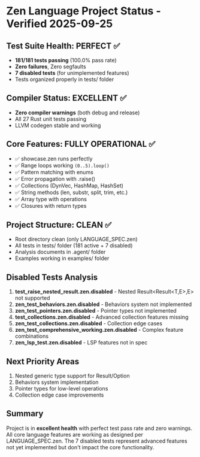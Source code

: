# Zen Language Project Status - Verified 2025-09-25

## Test Suite Health: PERFECT ✅
- **181/181 tests passing** (100.0% pass rate)
- **Zero failures**, Zero segfaults
- **7 disabled tests** (for unimplemented features)
- Tests organized properly in tests/ folder

## Compiler Status: EXCELLENT ✅
- **Zero compiler warnings** (both debug and release)
- All 27 Rust unit tests passing
- LLVM codegen stable and working

## Core Features: FULLY OPERATIONAL ✅
- ✅ showcase.zen runs perfectly
- ✅ Range loops working `(0..5).loop()` 
- ✅ Pattern matching with enums
- ✅ Error propagation with .raise()
- ✅ Collections (DynVec, HashMap, HashSet)
- ✅ String methods (len, substr, split, trim, etc.)
- ✅ Array<T> type with operations
- ✅ Closures with return types

## Project Structure: CLEAN ✅
- Root directory clean (only LANGUAGE_SPEC.zen)
- All tests in tests/ folder (181 active + 7 disabled)
- Analysis documents in .agent/ folder
- Examples working in examples/ folder

## Disabled Tests Analysis
1. **test_raise_nested_result.zen.disabled** - Nested Result<Result<T,E>,E> not supported
2. **zen_test_behaviors.zen.disabled** - Behaviors system not implemented  
3. **zen_test_pointers.zen.disabled** - Pointer types not implemented
4. **test_collections.zen.disabled** - Advanced collection features missing
5. **zen_test_collections.zen.disabled** - Collection edge cases
6. **zen_test_comprehensive_working.zen.disabled** - Complex feature combinations
7. **zen_lsp_test.zen.disabled** - LSP features not in spec

## Next Priority Areas
1. Nested generic type support for Result/Option
2. Behaviors system implementation  
3. Pointer types for low-level operations
4. Collection edge case improvements

## Summary
Project is in **excellent health** with perfect test pass rate and zero warnings. All core language features are working as designed per LANGUAGE_SPEC.zen. The 7 disabled tests represent advanced features not yet implemented but don't impact the core functionality.